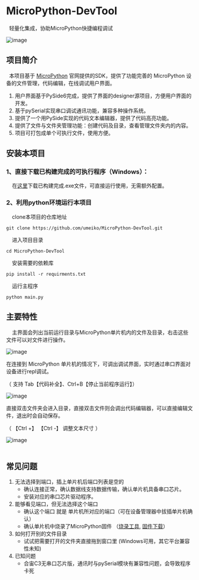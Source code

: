 # MicroPython-DevTool
&nbsp;&nbsp;轻量化集成，协助MicroPython快捷编程调试


![image](https://user-images.githubusercontent.com/58870893/179134987-adce9ce5-733b-4643-835a-aadbc13acefd.png)


## 项目简介
&nbsp;&nbsp;本项目基于 [MicroPython](https://micropython.org/) 官网提供的SDK，提供了功能完善的 MicroPython 设备的文件管理，代码编辑，在线调试用户界面。<br>

1. 用户界面基于PySide6完成，提供了界面的designer源项目，方便用户界面的开发。
2. 基于pySerial实现串口调试通讯功能，兼容多种操作系统。
3. 提供了一个用PySide实现的代码文本编辑器，提供了代码高亮功能。
4. 提供了文件与文件夹管理功能：创建代码及目录，查看管理文件夹内的内容。
5. 项目可打包成单个可执行文件，使用方便。

## 安装本项目
### 1、直接下载已构建完成的可执行程序（Windows）：
&nbsp;&nbsp;&nbsp;&nbsp;在[这里](https://github.com/umeiko/MicroPython-DevTool/releases/tag/mpydt1.3.0)下载已构建完成.exe文件，可直接运行使用，无需额外配置。
### 2、利用python环境运行本项目
&nbsp;&nbsp;&nbsp;&nbsp;clone本项目的仓库地址

    git clone https://github.com/umeiko/MicroPython-DevTool.git
&nbsp;&nbsp;&nbsp;&nbsp;进入项目目录

    cd MicroPython-DevTool
&nbsp;&nbsp;&nbsp;&nbsp;安装需要的依赖库

    pip install -r requirments.txt
&nbsp;&nbsp;&nbsp;&nbsp;运行主程序

    python main.py


## 主要特性
&nbsp;&nbsp;&nbsp;&nbsp;主界面会列出当前运行目录与MicroPython单片机内的文件及目录，右击这些文件可以对文件进行操作。


![image](https://user-images.githubusercontent.com/58870893/179017048-b2f63cd5-69e5-47af-a812-e5b94351e491.png)


在连接到 MicroPython 单片机的情况下，可调出调试界面，实时通过串口界面对设备进行repl调试。

（ 支持 Tab【代码补全】、Ctrl+B【停止当前程序运行】）

![image](https://user-images.githubusercontent.com/58870893/170490165-a2c9ec12-24f0-48a8-abe5-393d0184afc1.png)

直接双击文件夹会进入目录，直接双击文件则会调出代码编辑器，可以直接编辑文件，退出时会自动保存。

（ 【Ctrl +】 【Ctrl -】 调整文本尺寸 ）


![image](https://user-images.githubusercontent.com/58870893/179019896-c589bb2c-55d6-4f62-a511-b11209acb763.png)
<br><br>
## 常见问题
1. 无法选择到端口，插上单片机后端口列表是空的
    - 确认连接正常，确认数据线支持数据传输，确认单片机具备串口芯片。
    - 安装对应的串口芯片驱动程序。
2. 能够看见端口，但无法选择这个端口
    - 确认这个端口 就是 单片机所对应的端口（可在设备管理器中拔插单片机确认）
    - 确认单片机中烧录了MicroPython固件 （[烧录工具](https://github.com/umeiko/ESPTOOL-GUI), [固件下载](https://micropython.org/download/)）
3. 如何打开别的文件目录
    - 试试把需要打开的文件夹直接拖到窗口里 (Windows可用，其它平台兼容性未知)
4. 已知问题
    - 合宙C3无串口芯片版，通讯时与pySerial模块有兼容性问题，会导致程序卡死
